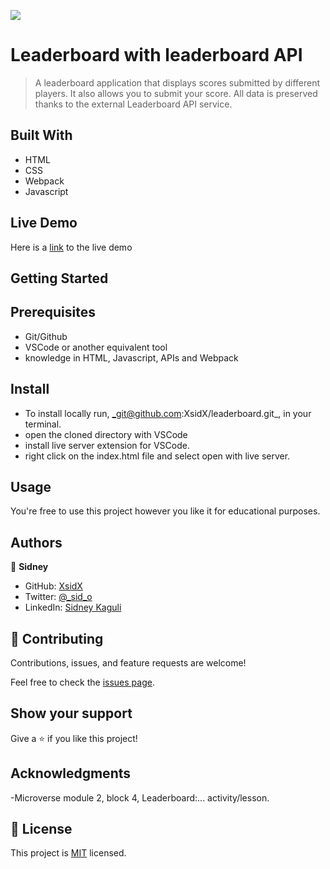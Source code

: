 ![](https://img.shields.io/badge/Microverse-blueviolet)

# Leaderboard with leaderboard API

> A leaderboard application that displays scores submitted by different players. It also allows you to submit your score. All data is preserved thanks to the external Leaderboard API service.

## Built With

- HTML
- CSS
- Webpack
- Javascript

## Live Demo
Here is a [link](https://leaderboard-sid.netlify.app/) to the live demo

## Getting Started

## Prerequisites

- Git/Github
- VSCode or another equivalent tool
- knowledge in HTML, Javascript, APIs and Webpack

## Install

- To install locally run, _git@github.com:XsidX/leaderboard.git_, in your terminal.
- open the cloned directory with VSCode
- install live server extension for VSCode.
- right click on the index.html file and select open with live server.

## Usage

You're free to use this project however you like it for educational purposes.

## Authors

👤 **Sidney**

- GitHub: [XsidX](https://github.com/XsidX)
- Twitter: [@\_sid_o](https://twitter.com/_sid_o_)
- LinkedIn: [Sidney Kaguli](https://www.linkedin.com/in/sidney-kaguli-0116801a6/)

## 🤝 Contributing

Contributions, issues, and feature requests are welcome!

Feel free to check the [issues page](../../issues/).

## Show your support

Give a ⭐️ if you like this project!

## Acknowledgments

-Microverse module 2, block 4, Leaderboard:... activity/lesson.

## 📝 License

This project is [MIT](./MIT.md) licensed.
